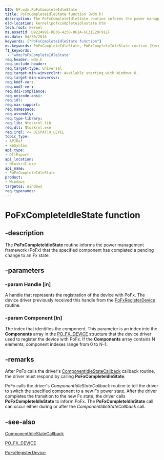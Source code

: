 ```yaml
---
UID: NF:wdm.PoFxCompleteIdleState
title: PoFxCompleteIdleState function (wdm.h)
description: The PoFxCompleteIdleState routine informs the power management framework (PoFx) that the specified component has completed a pending change to an Fx state.
old-location: kernel\pofxcompleteidlestate.htm
tech.root: kernel
ms.assetid: D9224991-DB36-4250-861A-6C21E29F91EF
ms.date: 04/30/2018
keywords: ["PoFxCompleteIdleState function"]
ms.keywords: PoFxCompleteIdleState, PoFxCompleteIdleState routine [Kernel-Mode Driver Architecture], kernel.pofxcompleteidlestate, wdm/PoFxCompleteIdleState
f1_keywords:
 - "wdm/PoFxCompleteIdleState"
req.header: wdm.h
req.include-header: 
req.target-type: Universal
req.target-min-winverclnt: Available starting with Windows 8.
req.target-min-winversvr: 
req.kmdf-ver: 
req.umdf-ver: 
req.ddi-compliance: 
req.unicode-ansi: 
req.idl: 
req.max-support: 
req.namespace: 
req.assembly: 
req.type-library: 
req.lib: Ntoskrnl.lib
req.dll: Ntoskrnl.exe
req.irql: <= DISPATCH_LEVEL
topic_type:
- APIRef
- kbSyntax
api_type:
- DllExport
api_location:
- Ntoskrnl.exe
api_name:
- PoFxCompleteIdleState
product:
- Windows
targetos: Windows
req.typenames: 
---
```


# PoFxCompleteIdleState function


## -description


The <b>PoFxCompleteIdleState</b> routine informs the power management framework (PoFx) that the specified component has completed a pending change to an Fx state.


## -parameters




### -param Handle [in]

A handle that represents the registration of the device with PoFx. The device driver previously received this handle from the <a href="https://docs.microsoft.com/windows-hardware/drivers/ddi/wdm/nf-wdm-pofxregisterdevice">PoFxRegisterDevice</a> routine.


### -param Component [in]

The index that identifies the component. This parameter is an index into the <b>Components</b> array in the <a href="https://docs.microsoft.com/windows-hardware/drivers/ddi/wdm/ns-wdm-_po_fx_device_v1">PO_FX_DEVICE</a> structure that the device driver used to register the device with PoFx. If the <b>Components</b> array contains N elements, component indexes range from 0 to N–1.



## -remarks



After PoFx calls the driver's <a href="https://docs.microsoft.com/windows-hardware/drivers/ddi/wdm/nc-wdm-po_fx_component_idle_state_callback">ComponentIdleStateCallback</a> callback routine, the driver must respond by calling <b>PoFxCompleteIdleState</b>.

PoFx calls the driver's <i>ComponentIdleStateCallback</i> routine to tell the driver to switch the specified component to a new Fx power state. After the driver completes the transition to the new Fx state, the driver calls <b>PoFxCompleteIdleState</b> to inform PoFx. The <b>PoFxCompleteIdleState</b> call can occur either during or after the <i>ComponentIdleStateCallback</i> call.




## -see-also




<a href="https://docs.microsoft.com/windows-hardware/drivers/ddi/wdm/nc-wdm-po_fx_component_idle_state_callback">ComponentIdleStateCallback</a>



<a href="https://docs.microsoft.com/windows-hardware/drivers/ddi/wdm/ns-wdm-_po_fx_device_v1">PO_FX_DEVICE</a>



<a href="https://docs.microsoft.com/windows-hardware/drivers/ddi/wdm/nf-wdm-pofxregisterdevice">PoFxRegisterDevice</a>
 

 

